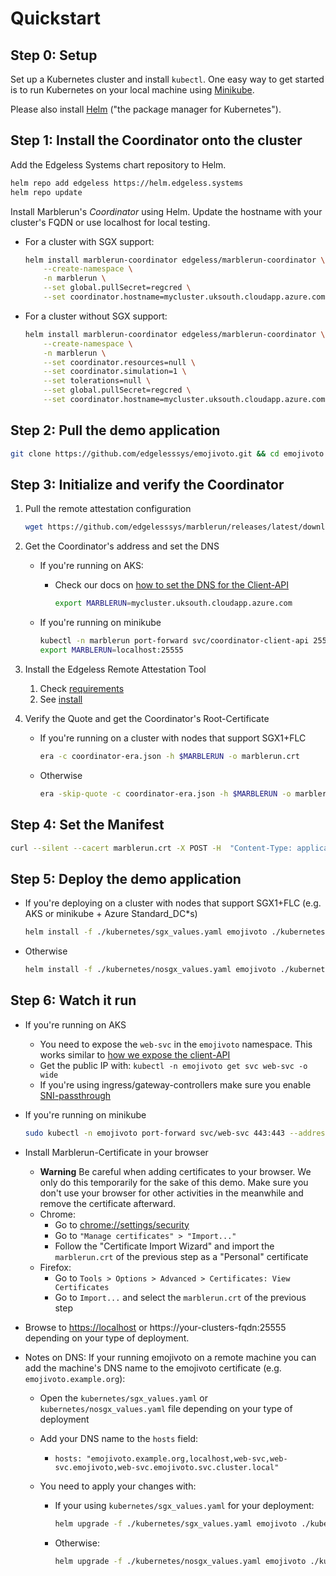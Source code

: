 # Quickstart

## Step 0: Setup
Set up a Kubernetes cluster and install `kubectl`. One easy way to get started is to run Kubernetes on your local machine using [Minikube](https://kubernetes.io/docs/tasks/tools/install-minikube/).

Please also install [Helm](https://helm.sh/docs/intro/install/) ("the package manager for Kubernetes"). 

## Step 1: Install the Coordinator onto the cluster

Add the Edgeless Systems chart repository to Helm.

```bash
helm repo add edgeless https://helm.edgeless.systems
helm repo update
```

Install Marblerun's *Coordinator* using Helm.
Update the hostname with your cluster's FQDN or use localhost for local testing.

* For a cluster with SGX support:

    ```bash
    helm install marblerun-coordinator edgeless/marblerun-coordinator \
        --create-namespace \
        -n marblerun \
        --set global.pullSecret=regcred \
        --set coordinator.hostname=mycluster.uksouth.cloudapp.azure.com
    ```

* For a cluster without SGX support:

    ```bash
    helm install marblerun-coordinator edgeless/marblerun-coordinator \
        --create-namespace \
        -n marblerun \
        --set coordinator.resources=null \
        --set coordinator.simulation=1 \
        --set tolerations=null \
        --set global.pullSecret=regcred \
        --set coordinator.hostname=mycluster.uksouth.cloudapp.azure.com
    ```

## Step 2: Pull the demo application

```bash
git clone https://github.com/edgelesssys/emojivoto.git && cd emojivoto
```

## Step 3: Initialize and verify the Coordinator

1. Pull the remote attestation configuration

    ```bash
    wget https://github.com/edgelesssys/marblerun/releases/latest/download/coordinator-era.json
    ```

1. Get the Coordinator's address and set the DNS

    * If you're running on AKS:
        * Check our docs on [how to set the DNS for the Client-API](TODO)

            ```bash
            export MARBLERUN=mycluster.uksouth.cloudapp.azure.com
            ```

    * If you're running on minikube

        ```bash
        kubectl -n marblerun port-forward svc/coordinator-client-api 25555:25555 --address localhost >/dev/null &
        export MARBLERUN=localhost:25555
        ```

1. Install the Edgeless Remote Attestation Tool
    1. Check [requirements](https://github.com/edgelesssys/era#requirements)
    2. See [install](https://github.com/edgelesssys/era#install)

1. Verify the Quote and get the Coordinator's Root-Certificate
    * If you're running on a cluster with nodes that support SGX1+FLC

        ```bash
        era -c coordinator-era.json -h $MARBLERUN -o marblerun.crt
        ```

    * Otherwise

        ```bash
        era -skip-quote -c coordinator-era.json -h $MARBLERUN -o marblerun.crt
        ```

## Step 4: Set the Manifest

```bash
curl --silent --cacert marblerun.crt -X POST -H  "Content-Type: application/json" --data-binary @tools/manifest.json "https://$MARBLERUN/manifest"
```

## Step 5: Deploy the demo application

* If you're deploying on a cluster with nodes that support SGX1+FLC (e.g. AKS or minikube + Azure Standard_DC*s)

  ```bash
  helm install -f ./kubernetes/sgx_values.yaml emojivoto ./kubernetes -n emojivoto
  ```

* Otherwise

  ```bash
  helm install -f ./kubernetes/nosgx_values.yaml emojivoto ./kubernetes -n emojivoto
  ```

## Step 6: Watch it run

* If you're running on AKS
    * You need to expose the `web-svc` in the `emojivoto` namespace. This works similar to [how we expose the client-API](TODO)
    * Get the public IP with: `kubectl -n emojivoto get svc web-svc -o wide`
    * If you're using ingress/gateway-controllers make sure you enable [SNI-passthrough](TODO)
* If you're running on minikube

    ```bash
    sudo kubectl -n emojivoto port-forward svc/web-svc 443:443 --address 0.0.0.0
    ```

* Install Marblerun-Certificate in your browser
    * **Warning** Be careful when adding certificates to your browser. We only do this temporarily for the sake of this demo. Make sure you don't use your browser for other activities in the meanwhile and remove the certificate afterward.
    * Chrome:
        * Go to <chrome://settings/security>
        * Go to `"Manage certificates" > "Import..."`
        * Follow the "Certificate Import Wizard" and import the `marblerun.crt` of the previous step as a "Personal" certificate
    * Firefox:
        * Go to `Tools > Options > Advanced > Certificates: View Certificates`
        * Go to `Import...` and select the `marblerun.crt` of the previous step

* Browse to [https://localhost](https://localhost) or https://your-clusters-fqdn:25555 depending on your type of deployment.

* Notes on DNS: If your running emojivoto on a remote machine you can add the machine's DNS name to the emojivoto certificate (e.g. `emojivoto.example.org`):

  * Open the `kubernetes/sgx_values.yaml` or `kubernetes/nosgx_values.yaml` file depending on your type of deployment

  * Add your DNS name to the `hosts` field:

    * `hosts: "emojivoto.example.org,localhost,web-svc,web-svc.emojivoto,web-svc.emojivoto.svc.cluster.local"`

  * You need to apply your changes with:

    * If your using `kubernetes/sgx_values.yaml` for your deployment:

        ```bash
        helm upgrade -f ./kubernetes/sgx_values.yaml emojivoto ./kubernetes -n emojivoto
        ```

    * Otherwise:

        ```bash
        helm upgrade -f ./kubernetes/nosgx_values.yaml emojivoto ./kubernetes -n emojivoto
        ```
